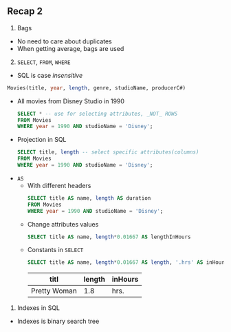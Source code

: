 ## Recap 2

1. Bags
  - No need to care about duplicates
  - When getting average, bags are used

2. `SELECT`, `FROM`, `WHERE`
  - SQL is case _insensitive_
  ```SQL
  Movies(title, year, length, genre, studioName, producerC#)
  ```
  - All movies from Disney Studio in 1990 
    ```sql
    SELECT * -- use for selecting attributes, _NOT_ ROWS
    FROM Movies
    WHERE year = 1990 AND studioName = 'Disney';
    ```
  - Projection in SQL
    ```sql
    SELECT title, length -- select specific attributes(columns)
    FROM Movies
    WHERE year = 1990 AND studioName = 'Disney';
    ```
  - `AS`
    * With different headers 
      ```sql
      SELECT title AS name, length AS duration
      FROM Movies
      WHERE year = 1990 AND studioName = 'Disney';
      ```
    * Change attributes values
      ```sql
      SELECT title AS name, length*0.01667 AS lengthInHours
      ```
    * Constants in `SELECT`
      ```sql
      SELECT title AS name, length*0.01667 AS length, '.hrs' AS inHours
      ```
      titl | length | inHours
      ---|---|---
      Pretty Woman | 1.8| hrs.
      
  
  
1. Indexes in SQL
  - Indexes is binary search tree
  
